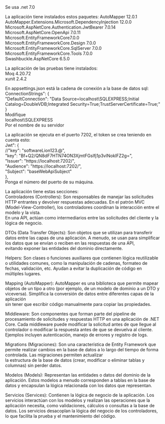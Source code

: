 Se usa .net 7.0

La aplicación tiene instalados estos paquetes:
AutoMapper 12.0.1  
AutoMapper.Extensions.Microsoft.DependencyInjection 12.0.0  
Microsoft.AspNetCore.Authentication.JwtBearer 7.0.14  
Microsoft.AspNetCore.OpenApi 7.0.11  
Microsoft.EntityFrameworkCore7.0.0  
Microsoft.EntityFrameworkCore.Design 7.0.0  
Microsoft.EntityFrameworkCore.SqlServer 7.0.0  
Microsoft.EntityFrameworkCore.Tools 7.0.0  
Swashbuckle.AspNetCore 6.5.0    

La aplicación de las pruebas tiene instalados:  
Moq 4.20.72  
xunit 2.4.2    

En appsettings.json está la cadena de conexión a la base de datos sql:  
ConnectionStrings": {  
    "DefaultConnection": "Data Source=localhost\\SQLEXPRESS;Initial Catalog=DoubleVDB;Integrated Security=True;TrustServerCertificate=True;"  
  }  
Modifique  
localhost\\SQLEXPRESS  
Por el nombre de su servidor    

La aplicación se ejecuta en el puerto 7202, el token se crea teniendo en cuenta esto:  
Jwt": {  
    //"key": "softwareLion123.@",  
    "key": "Bf+Q2/QN8dF7HTN74ON3XjmtFGslfj1p3vlNoklFZ2g=",  
    "Issuer": "https://localhost:7202/",  
    "Audience": "https://localhost:7202/",  
    "Subject": "baseWebApiSubject"  
  },  
Ponga el número del puerto de su máquina.    

La aplicación tiene estas secciones:  
Controladores (Controllers): Son responsables de manejar las solicitudes HTTP entrantes y devolver respuestas adecuadas. En el patrón MVC (Model-View-Controller), los controladores coordinan la interacción entre el modelo y la vista.   
En una API, actúan como intermediarios entre las solicitudes del cliente y la lógica de negocio.    

DTOs (Data Transfer Objects): Son objetos que se utilizan para transferir datos entre las capas de una aplicación. A menudo, se usan para simplificar los datos que se envían o reciben en las respuestas de una API,   
evitando exponer las entidades del dominio directamente.  

Helpers: Son clases o funciones auxiliares que contienen lógica reutilizable o utilidades comunes, como la manipulación de cadenas, formateo de fechas, validación, etc. Ayudan a evitar la duplicación de código en múltiples lugares.  

Mapping (AutoMapper): AutoMapper es una biblioteca que permite mapear objetos de un tipo a otro (por ejemplo, de un modelo de dominio a un DTO y viceversa). Simplifica la conversión de datos entre diferentes capas de la aplicación   
sin tener que escribir código manualmente para copiar las propiedades.  

Middleware: Son componentes que forman parte del pipeline de procesamiento de solicitudes y respuestas HTTP en una aplicación de .NET Core. Cada middleware puede modificar la solicitud antes de que llegue al   
controlador o modificar la respuesta antes de que se devuelva al cliente. Ejemplos incluyen autenticación, manejo de errores y registro de logs.  

Migrations (Migraciones): Son una característica de Entity Framework que permite realizar cambios en la base de datos a lo largo del tiempo de forma controlada. Las migraciones permiten actualizar   
la estructura de la base de datos (crear, modificar o eliminar tablas y columnas) sin perder datos.

Modelos (Models): Representan las entidades o datos del dominio de la aplicación. Estos modelos a menudo corresponden a tablas en la base de datos y encapsulan la lógica relacionada con los datos que representan.

Servicios (Services): Contienen la lógica de negocio de la aplicación. Los servicios interactúan con los modelos y realizan las operaciones que la aplicación necesita, como validaciones, cálculos o consultas a la base de datos. 
Los servicios desacoplan la lógica del negocio de los controladores, lo que facilita la prueba y el mantenimiento del código.
